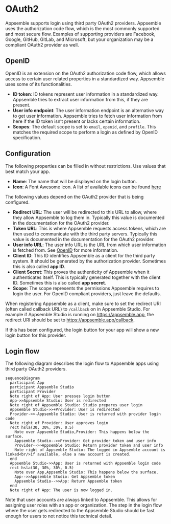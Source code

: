 # OAuth2

Appsemble supports login using third party OAuth2 providers. Appsemble uses the authorization code
flow, which is the most commonly supported and most secure flow. Examples of supporting providers
are Facebook, Google, GitHub, GitLab, and Microsoft, but your organization may be a compliant OAuth2
provider as well.

## OpenID

OpenID is an extension on the OAuth2 authorization code flow, which allows access to certain user
related properties in a standardized way. Appsemble uses some of its functionalities.

- **ID token**: ID tokens represent user information in a standardized way. Appsemble tries to
  extract user information from this, if they are present.
- **User info endpoint**: The user information endpoint is an alternative way to get user
  information. Appsemble tries to fetch user information from here if the ID token isn’t present or
  lacks certain information.
- **Scopes**: The default scope is set to `email`, `openid`, and `profile`. This matches the
  required scope to perform a login as defined by OpenID specification.

## Configuration

The following properties can be filled in without restrictions. Use values that best match your app.

- **Name**: The name that will be displayed on the login button.
- **Icon**: A Font Awesome icon. A list of available icons can be found
  [here](https://fontawesome.com/icons?m=free)

The following values depend on the OAuth2 provider that is being configured.

- **Redirect URL**: The user will be redirected to this URL to allow, where they allow Appsemble to
  log them in. Typically this value is documented in the documentation for the OAuth2 provider.
- **Token URL**: This is where Appsemble requests access tokens, which are then used to communicate
  with the third party servers. Typically this value is documented in the documentation for the
  OAuth2 provider.
- **User info URL**: The user info URL is the URL from which user information is fetched from. See
  [OpenID](#OpenID) for more information.
- **Client ID**: This ID identifies Appsemble as a client for the third party system. It should be
  generated by the authorization provider. Sometimes this is also called **app ID**.
- **Client Secret**: This proves the authenticity of Appsemble when it authenticates itself. This is
  typically generated together with the client ID. Sometimes this is also called **app secret**.
- **Scope**: The scope represents the permissions Appsemble requires to login the user. For OpenID
  compliant providers, just leave the defaults.

When registering Appsemble as a client, make sure to set the redirect URI (often called callback
URL) to `/callback` on in Appsemble Studio. For example if Appsemble Studio is running on
https://appsemble.app, the redirect URI should be set to https://appsemble.app/callback.

If this has been configured, the login button for your app will show a new login button for this
provider.

## Login flow

The following diagram describes the login flow to Appsemble apps using third party OAuth2 providers.

```mermaid
sequenceDiagram
  participant App
  participant Appsemble Studio
  participant Provider
  Note right of App: User presses login button
  App->>Appsemble Studio: User is redirected
  Note right of Appsemble Studio: Studio prepares user login
  Appsemble Studio->>+Provider: User is redirected
  Provider->>-Appsemble Studio: User is returned with provider login code
  Note right of Provider: User approves login
  rect hsla(30, 30%, 30%, 0.5)
    Note over Appsemble Studio,Provider: This happens below the surface.
    Appsemble Studio-->>Provider: Get provider token and user info
    Provider-->>Appsemble Studio: Return provider token and user info
    Note right of Appsemble Studio: The logged in Appsemble account is linked<br/>if available, else a new account is created.
  end
  Appsemble Studio->>App: User is returned with Appsemble login code
  rect hsla(30, 30%, 30%, 0.5)
    Note over App,Appsemble Studio: This happens below the surface.
    App-->>Appsemble Studio: Get Appsemble token
    Appsemble Studio-->>App: Return Appsemble token
  end
  Note right of App: The user is now logged in.
```

Note that user accounts are always linked to Appsemble. This allows for assigning user roles with an
app or organization. The step in the login flow where the user gets redirected to the Appsemble
Studio should be fast enough for users to not notice this technical detail.
